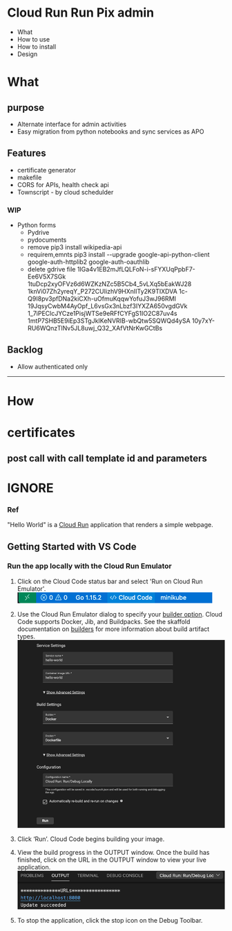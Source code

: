 # Cloud Run Run Pix admin

* What
* How to use
* How to install
* Design

# What
## purpose
* Alternate interface for admin activities
* Easy migration from python notebooks and sync services as APO


## Features

* certificate generator
* makefile
* CORS for APIs, health check api
* Townscript - by cloud schedulder

### WIP

* Python forms
    * Pydrive
    * pydocuments
    * remove pip3 install wikipedia-api
    * requirem,emnts pip3 install --upgrade google-api-python-client google-auth-httplib2 google-auth-oauthlib
    * delete gdrive file 1IGa4v1EB2mJfLQLFoN-i-sFYXUqPpbF7-Ee6V5X7SGk
    1tuDcp2xyOFVz6d6WZKzNZc5B5Cb4_5vLXq5bEakWJ28
    1knVi07Zh2yreqY_P272CUIizhV9HXnIITy2K9TIXDVA
    1c-Q9I8pv3pfDNa2kiCXh-uOfmuKqqwYofuJ3wJ96RMI
    19JqsyCwbM4AyOpf_L6vsGx3nLbzf3IYXZA650vgdGVk
    1_7iPEClcJYCze1PisjWTSe9eRFfCYFgS1IO2C87uv4s
    1mtP7SHB5E9iEp3STgJkIKeNVRIB-wbQtw5SQWQd4ySA
    10y7xY-RU6WQnzTlNv5JL8uwj_Q32_XAfVtNrKwGCtBs

## Backlog
* Allow authenticated only

---
# How

# certificates

## post call with call template id and parameters


# IGNORE
### Ref
"Hello World" is a [Cloud Run](https://cloud.google.com/run/docs) application that renders a simple webpage.

## Getting Started with VS Code

### Run the app locally with the Cloud Run Emulator
1. Click on the Cloud Code status bar and select 'Run on Cloud Run Emulator'.  
![image](./img/status-bar.png)

2. Use the Cloud Run Emulator dialog to specify your [builder option](https://cloud.google.com/code/docs/vscode/deploying-a-cloud-run-app#deploying_a_cloud_run_service). Cloud Code supports Docker, Jib, and Buildpacks. See the skaffold documentation on [builders](https://skaffold.dev/docs/pipeline-stages/builders/) for more information about build artifact types.  
![image](./img/build-config.png)

3. Click ‘Run’. Cloud Code begins building your image.

4. View the build progress in the OUTPUT window. Once the build has finished, click on the URL in the OUTPUT window to view your live application.  
![image](./img/cloud-run-url.png)

5. To stop the application, click the stop icon on the Debug Toolbar.
